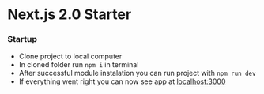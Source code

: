 <h1>Next.js 2.0 Starter</h1>

<h3>Startup</h3>
<ul>
<li>Clone project to local computer</li>
<li>In cloned folder run <code>npm i</code> in terminal
<li>After successful module instalation you can run project with <code>npm run dev</code>
<li>If everything went right you can now see app at <a href="localhost:3000">localhost:3000</a>
</ul>
